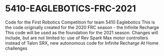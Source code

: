 # 5410-EAGLEBOTICS-FRC-2021
Code for the First Robotics Competition for team 5410 Eaglebotics
This is the code originally created for the 2020 FRC season - the Infinite Recharge
This code will be used as the foundation for the 2021 season.
Changes will include, but are not limited to: use of Rev Spark Max motor controllers instead of Talon SRX, new autonomous code for Infinite Recharge At Home challenges
